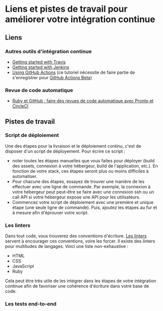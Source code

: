 # Liens et pistes de travail pour améliorer votre intégration continue

## Liens

### Autres outils d'intégration continue

- [Getting started with Travis](https://docs.travis-ci.com/user/tutorial/)
- [Getting started with
  Jenkins](https://jenkins.io/doc/pipeline/tour/getting-started/)
- [Using GitHub Actions](https://lab.github.com/github/hello-github-actions!)
  (ce tutoriel nécessite de faire partie de s'enregistrer pour
  [GitHub Actions Beta](https://github.com/features/actions/signup/))

### Revue de code automatique

- [Ruby et GitHub : faire des revues de code automatique avec Pronto et
  CircleCI](https://lafabrique.kisskissbankbank.com/faire-des-revues-automatiques-de-code-avec-pronto-et-circleci-76f1f7928dfc)

## Pistes de travail

### Script de déploiement

Une des étapes pour la livraison et le déploiement continu, c'est de disposer
d'un script de déployement. Pour écrire ce script :
- noter toutes les étapes manuelles que vous faites pour déployer (build des
  assets, connexion à votre hébergeur, build de l'application, etc.). En
  fonction de votre stack, ces étapes seront plus ou moins difficiles à
  automatiser.
- Pour chacune des étapes, essayez de trouver une manière de les effectuer avec
  une ligne de commande. Par exemple, la connexion à votre hébergeur peut
  peut-être se faire avec une connexion ssh ou un call API si votre hébergeur
  expose une API pour les utilisateurs.
- Commencez votre script de déploiement avec une première et unique étape (une
  seule ligne de commande). Puis, ajoutez les étapes au fur et à mesure afin
  d'éprouver votre script.

### Les linters

Dans tout code, vous trouverez des conventions d'écriture. [Les
linters](https://blog.nathanaelcherrier.com/fr/linting-good-practices/) servent
à encourager ces conventions, voire les forcer. Il existe des linters pour
multitudes de langages. Voici une liste non-exhaustive :
- HTML
- CSS
- JavaScript
- Ruby

Cela peut être très utile de les intégrer dans les étapes de votre intégration
continue afin de favoriser une cohérence d'écriture dans votre base de code.

### Les tests end-to-end
